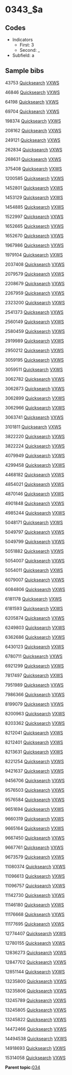 # 0343\_$a

## Codes

-   Indicators
    -   First: 3
    -   Second: \_
-   Subfield: a

## Sample bibs

43753 [Quicksearch](https://search.library.yale.edu/catalog/43753) [VXWS](http://prodorbis.library.yale.edu:7014/vxws/GetHoldingsService?bibId=43753)

46846 [Quicksearch](https://search.library.yale.edu/catalog/46846) [VXWS](http://prodorbis.library.yale.edu:7014/vxws/GetHoldingsService?bibId=46846)

64198 [Quicksearch](https://search.library.yale.edu/catalog/64198) [VXWS](http://prodorbis.library.yale.edu:7014/vxws/GetHoldingsService?bibId=64198)

69704 [Quicksearch](https://search.library.yale.edu/catalog/69704) [VXWS](http://prodorbis.library.yale.edu:7014/vxws/GetHoldingsService?bibId=69704)

198374 [Quicksearch](https://search.library.yale.edu/catalog/198374) [VXWS](http://prodorbis.library.yale.edu:7014/vxws/GetHoldingsService?bibId=198374)

208162 [Quicksearch](https://search.library.yale.edu/catalog/208162) [VXWS](http://prodorbis.library.yale.edu:7014/vxws/GetHoldingsService?bibId=208162)

249121 [Quicksearch](https://search.library.yale.edu/catalog/249121) [VXWS](http://prodorbis.library.yale.edu:7014/vxws/GetHoldingsService?bibId=249121)

262834 [Quicksearch](https://search.library.yale.edu/catalog/262834) [VXWS](http://prodorbis.library.yale.edu:7014/vxws/GetHoldingsService?bibId=262834)

268631 [Quicksearch](https://search.library.yale.edu/catalog/268631) [VXWS](http://prodorbis.library.yale.edu:7014/vxws/GetHoldingsService?bibId=268631)

375408 [Quicksearch](https://search.library.yale.edu/catalog/375408) [VXWS](http://prodorbis.library.yale.edu:7014/vxws/GetHoldingsService?bibId=375408)

1200585 [Quicksearch](https://search.library.yale.edu/catalog/1200585) [VXWS](http://prodorbis.library.yale.edu:7014/vxws/GetHoldingsService?bibId=1200585)

1452801 [Quicksearch](https://search.library.yale.edu/catalog/1452801) [VXWS](http://prodorbis.library.yale.edu:7014/vxws/GetHoldingsService?bibId=1452801)

1453129 [Quicksearch](https://search.library.yale.edu/catalog/1453129) [VXWS](http://prodorbis.library.yale.edu:7014/vxws/GetHoldingsService?bibId=1453129)

1454885 [Quicksearch](https://search.library.yale.edu/catalog/1454885) [VXWS](http://prodorbis.library.yale.edu:7014/vxws/GetHoldingsService?bibId=1454885)

1522997 [Quicksearch](https://search.library.yale.edu/catalog/1522997) [VXWS](http://prodorbis.library.yale.edu:7014/vxws/GetHoldingsService?bibId=1522997)

1652665 [Quicksearch](https://search.library.yale.edu/catalog/1652665) [VXWS](http://prodorbis.library.yale.edu:7014/vxws/GetHoldingsService?bibId=1652665)

1652670 [Quicksearch](https://search.library.yale.edu/catalog/1652670) [VXWS](http://prodorbis.library.yale.edu:7014/vxws/GetHoldingsService?bibId=1652670)

1967986 [Quicksearch](https://search.library.yale.edu/catalog/1967986) [VXWS](http://prodorbis.library.yale.edu:7014/vxws/GetHoldingsService?bibId=1967986)

1979104 [Quicksearch](https://search.library.yale.edu/catalog/1979104) [VXWS](http://prodorbis.library.yale.edu:7014/vxws/GetHoldingsService?bibId=1979104)

2037408 [Quicksearch](https://search.library.yale.edu/catalog/2037408) [VXWS](http://prodorbis.library.yale.edu:7014/vxws/GetHoldingsService?bibId=2037408)

2079579 [Quicksearch](https://search.library.yale.edu/catalog/2079579) [VXWS](http://prodorbis.library.yale.edu:7014/vxws/GetHoldingsService?bibId=2079579)

2208679 [Quicksearch](https://search.library.yale.edu/catalog/2208679) [VXWS](http://prodorbis.library.yale.edu:7014/vxws/GetHoldingsService?bibId=2208679)

2267959 [Quicksearch](https://search.library.yale.edu/catalog/2267959) [VXWS](http://prodorbis.library.yale.edu:7014/vxws/GetHoldingsService?bibId=2267959)

2323200 [Quicksearch](https://search.library.yale.edu/catalog/2323200) [VXWS](http://prodorbis.library.yale.edu:7014/vxws/GetHoldingsService?bibId=2323200)

2541373 [Quicksearch](https://search.library.yale.edu/catalog/2541373) [VXWS](http://prodorbis.library.yale.edu:7014/vxws/GetHoldingsService?bibId=2541373)

2560149 [Quicksearch](https://search.library.yale.edu/catalog/2560149) [VXWS](http://prodorbis.library.yale.edu:7014/vxws/GetHoldingsService?bibId=2560149)

2580459 [Quicksearch](https://search.library.yale.edu/catalog/2580459) [VXWS](http://prodorbis.library.yale.edu:7014/vxws/GetHoldingsService?bibId=2580459)

2919989 [Quicksearch](https://search.library.yale.edu/catalog/2919989) [VXWS](http://prodorbis.library.yale.edu:7014/vxws/GetHoldingsService?bibId=2919989)

2950212 [Quicksearch](https://search.library.yale.edu/catalog/2950212) [VXWS](http://prodorbis.library.yale.edu:7014/vxws/GetHoldingsService?bibId=2950212)

3059195 [Quicksearch](https://search.library.yale.edu/catalog/3059195) [VXWS](http://prodorbis.library.yale.edu:7014/vxws/GetHoldingsService?bibId=3059195)

3059511 [Quicksearch](https://search.library.yale.edu/catalog/3059511) [VXWS](http://prodorbis.library.yale.edu:7014/vxws/GetHoldingsService?bibId=3059511)

3062782 [Quicksearch](https://search.library.yale.edu/catalog/3062782) [VXWS](http://prodorbis.library.yale.edu:7014/vxws/GetHoldingsService?bibId=3062782)

3062873 [Quicksearch](https://search.library.yale.edu/catalog/3062873) [VXWS](http://prodorbis.library.yale.edu:7014/vxws/GetHoldingsService?bibId=3062873)

3062899 [Quicksearch](https://search.library.yale.edu/catalog/3062899) [VXWS](http://prodorbis.library.yale.edu:7014/vxws/GetHoldingsService?bibId=3062899)

3062966 [Quicksearch](https://search.library.yale.edu/catalog/3062966) [VXWS](http://prodorbis.library.yale.edu:7014/vxws/GetHoldingsService?bibId=3062966)

3063741 [Quicksearch](https://search.library.yale.edu/catalog/3063741) [VXWS](http://prodorbis.library.yale.edu:7014/vxws/GetHoldingsService?bibId=3063741)

3101811 [Quicksearch](https://search.library.yale.edu/catalog/3101811) [VXWS](http://prodorbis.library.yale.edu:7014/vxws/GetHoldingsService?bibId=3101811)

3822220 [Quicksearch](https://search.library.yale.edu/catalog/3822220) [VXWS](http://prodorbis.library.yale.edu:7014/vxws/GetHoldingsService?bibId=3822220)

3822224 [Quicksearch](https://search.library.yale.edu/catalog/3822224) [VXWS](http://prodorbis.library.yale.edu:7014/vxws/GetHoldingsService?bibId=3822224)

4079949 [Quicksearch](https://search.library.yale.edu/catalog/4079949) [VXWS](http://prodorbis.library.yale.edu:7014/vxws/GetHoldingsService?bibId=4079949)

4299458 [Quicksearch](https://search.library.yale.edu/catalog/4299458) [VXWS](http://prodorbis.library.yale.edu:7014/vxws/GetHoldingsService?bibId=4299458)

4468182 [Quicksearch](https://search.library.yale.edu/catalog/4468182) [VXWS](http://prodorbis.library.yale.edu:7014/vxws/GetHoldingsService?bibId=4468182)

4854021 [Quicksearch](https://search.library.yale.edu/catalog/4854021) [VXWS](http://prodorbis.library.yale.edu:7014/vxws/GetHoldingsService?bibId=4854021)

4870146 [Quicksearch](https://search.library.yale.edu/catalog/4870146) [VXWS](http://prodorbis.library.yale.edu:7014/vxws/GetHoldingsService?bibId=4870146)

4901848 [Quicksearch](https://search.library.yale.edu/catalog/4901848) [VXWS](http://prodorbis.library.yale.edu:7014/vxws/GetHoldingsService?bibId=4901848)

4985244 [Quicksearch](https://search.library.yale.edu/catalog/4985244) [VXWS](http://prodorbis.library.yale.edu:7014/vxws/GetHoldingsService?bibId=4985244)

5048171 [Quicksearch](https://search.library.yale.edu/catalog/5048171) [VXWS](http://prodorbis.library.yale.edu:7014/vxws/GetHoldingsService?bibId=5048171)

5049797 [Quicksearch](https://search.library.yale.edu/catalog/5049797) [VXWS](http://prodorbis.library.yale.edu:7014/vxws/GetHoldingsService?bibId=5049797)

5049799 [Quicksearch](https://search.library.yale.edu/catalog/5049799) [VXWS](http://prodorbis.library.yale.edu:7014/vxws/GetHoldingsService?bibId=5049799)

5051882 [Quicksearch](https://search.library.yale.edu/catalog/5051882) [VXWS](http://prodorbis.library.yale.edu:7014/vxws/GetHoldingsService?bibId=5051882)

5054007 [Quicksearch](https://search.library.yale.edu/catalog/5054007) [VXWS](http://prodorbis.library.yale.edu:7014/vxws/GetHoldingsService?bibId=5054007)

5054011 [Quicksearch](https://search.library.yale.edu/catalog/5054011) [VXWS](http://prodorbis.library.yale.edu:7014/vxws/GetHoldingsService?bibId=5054011)

6079007 [Quicksearch](https://search.library.yale.edu/catalog/6079007) [VXWS](http://prodorbis.library.yale.edu:7014/vxws/GetHoldingsService?bibId=6079007)

6084806 [Quicksearch](https://search.library.yale.edu/catalog/6084806) [VXWS](http://prodorbis.library.yale.edu:7014/vxws/GetHoldingsService?bibId=6084806)

6181178 [Quicksearch](https://search.library.yale.edu/catalog/6181178) [VXWS](http://prodorbis.library.yale.edu:7014/vxws/GetHoldingsService?bibId=6181178)

6181593 [Quicksearch](https://search.library.yale.edu/catalog/6181593) [VXWS](http://prodorbis.library.yale.edu:7014/vxws/GetHoldingsService?bibId=6181593)

6205874 [Quicksearch](https://search.library.yale.edu/catalog/6205874) [VXWS](http://prodorbis.library.yale.edu:7014/vxws/GetHoldingsService?bibId=6205874)

6249803 [Quicksearch](https://search.library.yale.edu/catalog/6249803) [VXWS](http://prodorbis.library.yale.edu:7014/vxws/GetHoldingsService?bibId=6249803)

6362686 [Quicksearch](https://search.library.yale.edu/catalog/6362686) [VXWS](http://prodorbis.library.yale.edu:7014/vxws/GetHoldingsService?bibId=6362686)

6430123 [Quicksearch](https://search.library.yale.edu/catalog/6430123) [VXWS](http://prodorbis.library.yale.edu:7014/vxws/GetHoldingsService?bibId=6430123)

6780711 [Quicksearch](https://search.library.yale.edu/catalog/6780711) [VXWS](http://prodorbis.library.yale.edu:7014/vxws/GetHoldingsService?bibId=6780711)

6921299 [Quicksearch](https://search.library.yale.edu/catalog/6921299) [VXWS](http://prodorbis.library.yale.edu:7014/vxws/GetHoldingsService?bibId=6921299)

7817497 [Quicksearch](https://search.library.yale.edu/catalog/7817497) [VXWS](http://prodorbis.library.yale.edu:7014/vxws/GetHoldingsService?bibId=7817497)

7951989 [Quicksearch](https://search.library.yale.edu/catalog/7951989) [VXWS](http://prodorbis.library.yale.edu:7014/vxws/GetHoldingsService?bibId=7951989)

7986366 [Quicksearch](https://search.library.yale.edu/catalog/7986366) [VXWS](http://prodorbis.library.yale.edu:7014/vxws/GetHoldingsService?bibId=7986366)

8199079 [Quicksearch](https://search.library.yale.edu/catalog/8199079) [VXWS](http://prodorbis.library.yale.edu:7014/vxws/GetHoldingsService?bibId=8199079)

8200963 [Quicksearch](https://search.library.yale.edu/catalog/8200963) [VXWS](http://prodorbis.library.yale.edu:7014/vxws/GetHoldingsService?bibId=8200963)

8203362 [Quicksearch](https://search.library.yale.edu/catalog/8203362) [VXWS](http://prodorbis.library.yale.edu:7014/vxws/GetHoldingsService?bibId=8203362)

8212041 [Quicksearch](https://search.library.yale.edu/catalog/8212041) [VXWS](http://prodorbis.library.yale.edu:7014/vxws/GetHoldingsService?bibId=8212041)

8212401 [Quicksearch](https://search.library.yale.edu/catalog/8212401) [VXWS](http://prodorbis.library.yale.edu:7014/vxws/GetHoldingsService?bibId=8212401)

8213631 [Quicksearch](https://search.library.yale.edu/catalog/8213631) [VXWS](http://prodorbis.library.yale.edu:7014/vxws/GetHoldingsService?bibId=8213631)

8221254 [Quicksearch](https://search.library.yale.edu/catalog/8221254) [VXWS](http://prodorbis.library.yale.edu:7014/vxws/GetHoldingsService?bibId=8221254)

9421637 [Quicksearch](https://search.library.yale.edu/catalog/9421637) [VXWS](http://prodorbis.library.yale.edu:7014/vxws/GetHoldingsService?bibId=9421637)

9456706 [Quicksearch](https://search.library.yale.edu/catalog/9456706) [VXWS](http://prodorbis.library.yale.edu:7014/vxws/GetHoldingsService?bibId=9456706)

9576503 [Quicksearch](https://search.library.yale.edu/catalog/9576503) [VXWS](http://prodorbis.library.yale.edu:7014/vxws/GetHoldingsService?bibId=9576503)

9576584 [Quicksearch](https://search.library.yale.edu/catalog/9576584) [VXWS](http://prodorbis.library.yale.edu:7014/vxws/GetHoldingsService?bibId=9576584)

9651694 [Quicksearch](https://search.library.yale.edu/catalog/9651694) [VXWS](http://prodorbis.library.yale.edu:7014/vxws/GetHoldingsService?bibId=9651694)

9660319 [Quicksearch](https://search.library.yale.edu/catalog/9660319) [VXWS](http://prodorbis.library.yale.edu:7014/vxws/GetHoldingsService?bibId=9660319)

9665164 [Quicksearch](https://search.library.yale.edu/catalog/9665164) [VXWS](http://prodorbis.library.yale.edu:7014/vxws/GetHoldingsService?bibId=9665164)

9667450 [Quicksearch](https://search.library.yale.edu/catalog/9667450) [VXWS](http://prodorbis.library.yale.edu:7014/vxws/GetHoldingsService?bibId=9667450)

9667761 [Quicksearch](https://search.library.yale.edu/catalog/9667761) [VXWS](http://prodorbis.library.yale.edu:7014/vxws/GetHoldingsService?bibId=9667761)

9673579 [Quicksearch](https://search.library.yale.edu/catalog/9673579) [VXWS](http://prodorbis.library.yale.edu:7014/vxws/GetHoldingsService?bibId=9673579)

11080374 [Quicksearch](https://search.library.yale.edu/catalog/11080374) [VXWS](http://prodorbis.library.yale.edu:7014/vxws/GetHoldingsService?bibId=11080374)

11096613 [Quicksearch](https://search.library.yale.edu/catalog/11096613) [VXWS](http://prodorbis.library.yale.edu:7014/vxws/GetHoldingsService?bibId=11096613)

11096757 [Quicksearch](https://search.library.yale.edu/catalog/11096757) [VXWS](http://prodorbis.library.yale.edu:7014/vxws/GetHoldingsService?bibId=11096757)

11142730 [Quicksearch](https://search.library.yale.edu/catalog/11142730) [VXWS](http://prodorbis.library.yale.edu:7014/vxws/GetHoldingsService?bibId=11142730)

11146180 [Quicksearch](https://search.library.yale.edu/catalog/11146180) [VXWS](http://prodorbis.library.yale.edu:7014/vxws/GetHoldingsService?bibId=11146180)

11176668 [Quicksearch](https://search.library.yale.edu/catalog/11176668) [VXWS](http://prodorbis.library.yale.edu:7014/vxws/GetHoldingsService?bibId=11176668)

11177695 [Quicksearch](https://search.library.yale.edu/catalog/11177695) [VXWS](http://prodorbis.library.yale.edu:7014/vxws/GetHoldingsService?bibId=11177695)

12774407 [Quicksearch](https://search.library.yale.edu/catalog/12774407) [VXWS](http://prodorbis.library.yale.edu:7014/vxws/GetHoldingsService?bibId=12774407)

12780155 [Quicksearch](https://search.library.yale.edu/catalog/12780155) [VXWS](http://prodorbis.library.yale.edu:7014/vxws/GetHoldingsService?bibId=12780155)

12836273 [Quicksearch](https://search.library.yale.edu/catalog/12836273) [VXWS](http://prodorbis.library.yale.edu:7014/vxws/GetHoldingsService?bibId=12836273)

12847702 [Quicksearch](https://search.library.yale.edu/catalog/12847702) [VXWS](http://prodorbis.library.yale.edu:7014/vxws/GetHoldingsService?bibId=12847702)

12851144 [Quicksearch](https://search.library.yale.edu/catalog/12851144) [VXWS](http://prodorbis.library.yale.edu:7014/vxws/GetHoldingsService?bibId=12851144)

13235800 [Quicksearch](https://search.library.yale.edu/catalog/13235800) [VXWS](http://prodorbis.library.yale.edu:7014/vxws/GetHoldingsService?bibId=13235800)

13235806 [Quicksearch](https://search.library.yale.edu/catalog/13235806) [VXWS](http://prodorbis.library.yale.edu:7014/vxws/GetHoldingsService?bibId=13235806)

13245789 [Quicksearch](https://search.library.yale.edu/catalog/13245789) [VXWS](http://prodorbis.library.yale.edu:7014/vxws/GetHoldingsService?bibId=13245789)

13245805 [Quicksearch](https://search.library.yale.edu/catalog/13245805) [VXWS](http://prodorbis.library.yale.edu:7014/vxws/GetHoldingsService?bibId=13245805)

13245822 [Quicksearch](https://search.library.yale.edu/catalog/13245822) [VXWS](http://prodorbis.library.yale.edu:7014/vxws/GetHoldingsService?bibId=13245822)

14472466 [Quicksearch](https://search.library.yale.edu/catalog/14472466) [VXWS](http://prodorbis.library.yale.edu:7014/vxws/GetHoldingsService?bibId=14472466)

14494538 [Quicksearch](https://search.library.yale.edu/catalog/14494538) [VXWS](http://prodorbis.library.yale.edu:7014/vxws/GetHoldingsService?bibId=14494538)

14918693 [Quicksearch](https://search.library.yale.edu/catalog/14918693) [VXWS](http://prodorbis.library.yale.edu:7014/vxws/GetHoldingsService?bibId=14918693)

15314058 [Quicksearch](https://search.library.yale.edu/catalog/15314058) [VXWS](http://prodorbis.library.yale.edu:7014/vxws/GetHoldingsService?bibId=15314058)

**Parent topic:**[034](../../tags/034/034.md)

